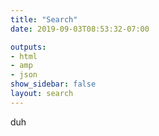 ```yaml
---
title: "Search"
date: 2019-09-03T08:53:32-07:00

outputs:
- html
- amp
- json
show_sidebar: false
layout: search
---
```


duh